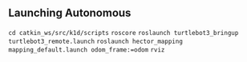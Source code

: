## Launching Autonomous

```cd catkin_ws/src/k1d/scripts```
```roscore```
```roslaunch turtlebot3_bringup turtlebot3_remote.launch```
```roslaunch hector_mapping mapping_default.launch odom_frame:=odom```
```rviz```
